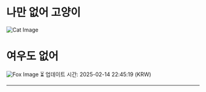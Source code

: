 
# 나만 없어 고양이

![Cat Image](https://cdn2.thecatapi.com/images/7e7.jpg)

# 여우도 없어
![Fox Image](https://randomfox.ca/images/119.jpg)
⏳ 업데이트 시간: 2025-02-14 22:45:19 (KRW)

---
